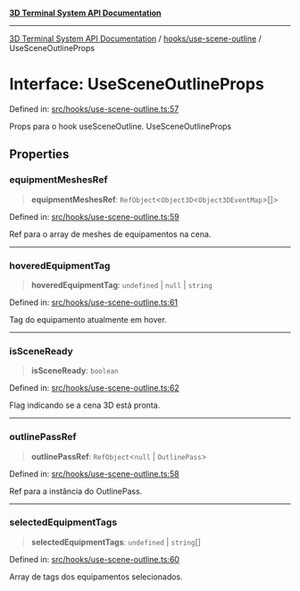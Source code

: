 [**3D Terminal System API Documentation**](../../../README.md)

***

[3D Terminal System API Documentation](../../../README.md) / [hooks/use-scene-outline](../README.md) / UseSceneOutlineProps

# Interface: UseSceneOutlineProps

Defined in: [src/hooks/use-scene-outline.ts:57](https://github.com/Dicommunitas/ThreeJS_Terminal_3D/blob/4466777f13a6776beed134cf281b05ece637d113/src/hooks/use-scene-outline.ts#L57)

Props para o hook useSceneOutline.
 UseSceneOutlineProps

## Properties

### equipmentMeshesRef

> **equipmentMeshesRef**: `RefObject`\<`Object3D`\<`Object3DEventMap`\>[]\>

Defined in: [src/hooks/use-scene-outline.ts:59](https://github.com/Dicommunitas/ThreeJS_Terminal_3D/blob/4466777f13a6776beed134cf281b05ece637d113/src/hooks/use-scene-outline.ts#L59)

Ref para o array de meshes de equipamentos na cena.

***

### hoveredEquipmentTag

> **hoveredEquipmentTag**: `undefined` \| `null` \| `string`

Defined in: [src/hooks/use-scene-outline.ts:61](https://github.com/Dicommunitas/ThreeJS_Terminal_3D/blob/4466777f13a6776beed134cf281b05ece637d113/src/hooks/use-scene-outline.ts#L61)

Tag do equipamento atualmente em hover.

***

### isSceneReady

> **isSceneReady**: `boolean`

Defined in: [src/hooks/use-scene-outline.ts:62](https://github.com/Dicommunitas/ThreeJS_Terminal_3D/blob/4466777f13a6776beed134cf281b05ece637d113/src/hooks/use-scene-outline.ts#L62)

Flag indicando se a cena 3D está pronta.

***

### outlinePassRef

> **outlinePassRef**: `RefObject`\<`null` \| `OutlinePass`\>

Defined in: [src/hooks/use-scene-outline.ts:58](https://github.com/Dicommunitas/ThreeJS_Terminal_3D/blob/4466777f13a6776beed134cf281b05ece637d113/src/hooks/use-scene-outline.ts#L58)

Ref para a instância do OutlinePass.

***

### selectedEquipmentTags

> **selectedEquipmentTags**: `undefined` \| `string`[]

Defined in: [src/hooks/use-scene-outline.ts:60](https://github.com/Dicommunitas/ThreeJS_Terminal_3D/blob/4466777f13a6776beed134cf281b05ece637d113/src/hooks/use-scene-outline.ts#L60)

Array de tags dos equipamentos selecionados.
